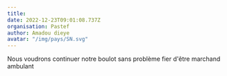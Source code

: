 ```yaml
---
title: 
date: 2022-12-23T09:01:08.737Z
organisation: Pastef
author: Amadou dieye
avatar: "/img/pays/SN.svg"
---
```


Nous voudrons continuer notre boulot sans problème fier d'être marchand ambulant